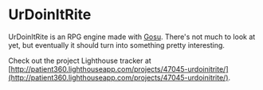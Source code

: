 UrDoinItRite
============

UrDoinItRite is an RPG engine made with [Gosu](http://github.com/jlnr/gosu). There's not much to look at yet, but eventually it should turn into something pretty interesting.

Check out the project Lighthouse tracker at [http://patient360.lighthouseapp.com/projects/47045-urdoinitrite/](http://patient360.lighthouseapp.com/projects/47045-urdoinitrite/).